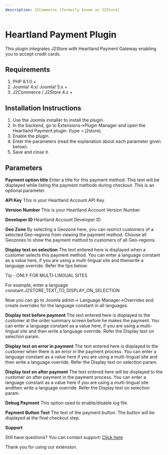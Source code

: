 ```yaml
---
description: J2Commerce (formerly known as J2Store)
---
```


# Heartland Payment Plugin

This plugin integrates J2Store with Heartland Payment Gateway enabling you to accept credit cards.

## Requirements <a href="#requirements" id="requirements"></a>

1. PHP 8.1.0 +
2. Joomla! 4.x/ Joomla! 5.x +
3. J2Commerce / J2Store 4.x +

## Installation Instructions <a href="#installation-instructions" id="installation-instructions"></a>

1. Use the Joomla installer to install the plugin.
2. In the backend, go to Extensions->Plugin Manager and open the Heartland Payment plugin. (type = j2store).
3. Enable the plugin.
4. Enter the parameters (read the explanation about each parameter given below).
5. Save and close it.

## Parameters <a href="#parameters" id="parameters"></a>

**Payment option title** Enter a title for this payment method. This text will be displayed while listing the payment methods during checkout. This is an optional parameter.

**API Key** This is your Heartland Account API Key.

**Version Number** This is your Heartland Account Version Number

**Developer ID** Heartland Account Developer ID

**Geo Zone** By selecting a Geozone here, you can restrict customers of a selected Geo-regions from viewing the payment method. Choose all Geozones to show the payment method to customers of all Geo-regions.

**Display text on selection** The text entered here is displayed when a customer selects this payment method. You can enter a language constant as a value here, if you are using a multi-lingual site and thenwrite a language override. Refer the tips below:

Tip - ONLY FOR MULTI-LINGUAL SITES

For example, enter a language constant:J2STORE\_TEXT\_TO\_DISPLAY\_ON\_SELECTION

Now you can go to Joomla admin-> Language Manager->Overrides and create overrides for the language constant in all languages.

**Display text before payment** The text entered here is displayed to the customer at the order summary screen before he makes the payment. You can enter a language constant as a value here, if you are using a multi-lingual site and then write a language override. Refer the Display text on selection param.

**Display text on error in payment** The text entered here is displayed to the customer when there is an error in the payment process. You can enter a language constant as a value here if you are using a multi-lingual site and then write a language override. Refer the Display text on selection param.

**Display text on after payment** The text entered here will be displayed to the customer on after payment in the payment process. You can enter a language constant as a value here if you are using a multi-lingual site andthen write a language override. Refer the Display text on selection param.

**Debug Payment** This option used to enable/disable log file.

**Payment Button Text** The text of the payment button. The button will be displayed at the final checkout step.

**Support**

Still have questions? You can contact support: [Click here](https://www.j2commerce.com/support)

Thank you for using our extension.
